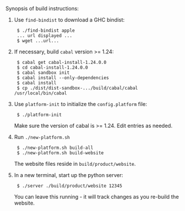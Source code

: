 
Synopsis of build instructions:

1. Use `find-bindist` to download a GHC bindist:

        $ ./find-bindist apple
        ... url displayed ...
        $ wget ...url...

2. If necessary, build `cabal` version >= 1.24:

        $ cabal get cabal-install-1.24.0.0
        $ cd cabal-install-1.24.0.0
        $ cabal sandbox init
        $ cabal install --only-dependencies
        $ cabal install
        $ cp ./dist/dist-sandbox-.../build/cabal/cabal /usr/local/bin/cabal

3. Use `platform-init` to initialize the `config.platform` file:

        $ ./platform-init

    Make sure the version of cabal is >= 1.24. Edit entries as needed.

4. Run `./new-platform.sh`

        $ ./new-platform.sh build-all
        $ ./new-platform.sh build-website

    The website files reside in `build/product/website`.

5. In a new terminal, start up the python server:

        $ ./server ./build/product/website 12345

    You can leave this running - it will track changes as you re-build
    the website.

